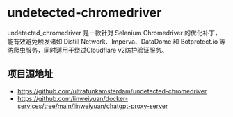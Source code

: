 # undetected-chromedriver
undetected_chromedriver 是一款针对 Selenium Chromedriver 的优化补丁，能有效避免触发诸如 Distill Network、Imperva、DataDome 和 Botprotect.io 等防爬虫服务，同时适用于绕过Cloudflare v2防护验证服务。

## 项目源地址

- https://github.com/ultrafunkamsterdam/undetected-chromedriver
- https://github.com/linweiyuan/docker-services/tree/main/linweiyuan/chatgpt-proxy-server
